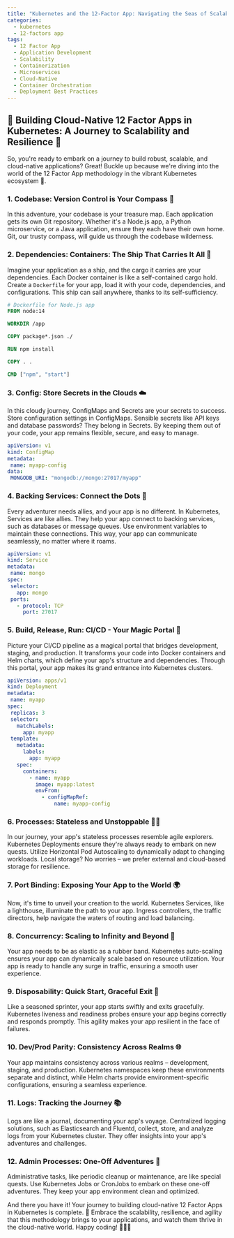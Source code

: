 ```yaml
---
title: "Kubernetes and the 12-Factor App: Navigating the Seas of Scalable Development"
categories:
  - kubernetes
  - 12-factors app
tags:
  - 12 Factor App
  - Application Development
  - Scalability
  - Containerization
  - Microservices
  - Cloud-Native
  - Container Orchestration
  - Deployment Best Practices
---
```




## 🌟 **Building Cloud-Native 12 Factor Apps in Kubernetes: A Journey to Scalability and Resilience** 🌟

So, you're ready to embark on a journey to build robust, scalable, and cloud-native applications? Great! Buckle up because we're diving into the world of the 12 Factor App methodology in the vibrant Kubernetes ecosystem 🚀.

### 1. **Codebase**: Version Control is Your Compass 📜

In this adventure, your codebase is your treasure map. Each application gets its own Git repository. Whether it's a Node.js app, a Python microservice, or a Java application, ensure they each have their own home. Git, our trusty compass, will guide us through the codebase wilderness.

### 2. **Dependencies**: Containers: The Ship That Carries It All 🚢

Imagine your application as a ship, and the cargo it carries are your dependencies. Each Docker container is like a self-contained cargo hold. Create a `Dockerfile` for your app, load it with your code, dependencies, and configurations. This ship can sail anywhere, thanks to its self-sufficiency.

```Dockerfile
# Dockerfile for Node.js app
FROM node:14

WORKDIR /app

COPY package*.json ./

RUN npm install

COPY . .

CMD ["npm", "start"]
```

### 3. **Config**: Store Secrets in the Clouds ☁️

In this cloudy journey, ConfigMaps and Secrets are your secrets to success. Store configuration settings in ConfigMaps. Sensible secrets like API keys and database passwords? They belong in Secrets. By keeping them out of your code, your app remains flexible, secure, and easy to manage.

```yaml
apiVersion: v1
kind: ConfigMap
metadata:
 name: myapp-config
data:
 MONGODB_URI: "mongodb://mongo:27017/myapp"
```

### 4. **Backing Services**: Connect the Dots 🔌

Every adventurer needs allies, and your app is no different. In Kubernetes, Services are like allies. They help your app connect to backing services, such as databases or message queues. Use environment variables to maintain these connections. This way, your app can communicate seamlessly, no matter where it roams.

```yaml
apiVersion: v1
kind: Service
metadata:
 name: mongo
spec:
 selector:
   app: mongo
 ports:
   - protocol: TCP
     port: 27017
```

### 5. **Build, Release, Run**: CI/CD - Your Magic Portal 🌠

Picture your CI/CD pipeline as a magical portal that bridges development, staging, and production. It transforms your code into Docker containers and Helm charts, which define your app's structure and dependencies. Through this portal, your app makes its grand entrance into Kubernetes clusters.

```yaml
apiVersion: apps/v1
kind: Deployment
metadata:
 name: myapp
spec:
 replicas: 3
 selector:
   matchLabels:
     app: myapp
 template:
   metadata:
     labels:
       app: myapp
   spec:
     containers:
       - name: myapp
         image: myapp:latest
         envFrom:
           - configMapRef:
               name: myapp-config
```

### 6. **Processes**: Stateless and Unstoppable 🏃‍♂️

In our journey, your app's stateless processes resemble agile explorers. Kubernetes Deployments ensure they're always ready to embark on new quests. Utilize Horizontal Pod Autoscaling to dynamically adapt to changing workloads. Local storage? No worries – we prefer external and cloud-based storage for resilience.

### 7. **Port Binding**: Exposing Your App to the World 🌍

Now, it's time to unveil your creation to the world. Kubernetes Services, like a lighthouse, illuminate the path to your app. Ingress controllers, the traffic directors, help navigate the waters of routing and load balancing.

### 8. **Concurrency**: Scaling to Infinity and Beyond 🚀

Your app needs to be as elastic as a rubber band. Kubernetes auto-scaling ensures your app can dynamically scale based on resource utilization. Your app is ready to handle any surge in traffic, ensuring a smooth user experience.

### 9. **Disposability**: Quick Start, Graceful Exit 🏁

Like a seasoned sprinter, your app starts swiftly and exits gracefully. Kubernetes liveness and readiness probes ensure your app begins correctly and responds promptly. This agility makes your app resilient in the face of failures.

### 10. **Dev/Prod Parity**: Consistency Across Realms 🌐

Your app maintains consistency across various realms – development, staging, and production. Kubernetes namespaces keep these environments separate and distinct, while Helm charts provide environment-specific configurations, ensuring a seamless experience.

### 11. **Logs**: Tracking the Journey 📚

Logs are like a journal, documenting your app's voyage. Centralized logging solutions, such as Elasticsearch and Fluentd, collect, store, and analyze logs from your Kubernetes cluster. They offer insights into your app's adventures and challenges.

### 12. **Admin Processes**: One-Off Adventures 🌟

Administrative tasks, like periodic cleanup or maintenance, are like special quests. Use Kubernetes Jobs or CronJobs to embark on these one-off adventures. They keep your app environment clean and optimized.

And there you have it! Your journey to building cloud-native 12 Factor Apps in Kubernetes is complete. 🌈 Embrace the scalability, resilience, and agility that this methodology brings to your applications, and watch them thrive in the cloud-native world. Happy coding! 🚀🌟🎉